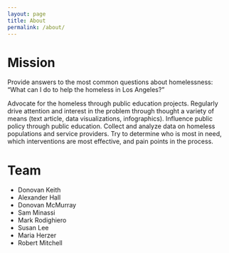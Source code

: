 ```yaml
---
layout: page
title: About
permalink: /about/
---
```


# Mission

Provide answers to the most common questions about homelessness: “What can I do to help the homeless in Los Angeles?”

Advocate for the homeless through public education projects. Regularly drive attention and interest in the problem through thought a variety of means (text article, data visualizations, infographics). Influence public policy through public education. Collect and analyze data on homeless populations and service providers. Try to determine who is most in need, which interventions are most effective, and pain points in the process.


# Team

- Donovan Keith
- Alexander Hall
- Donovan McMurray
- Sam Minassi 
- Mark Rodighiero
- Susan Lee
- Maria Herzer
- Robert Mitchell
